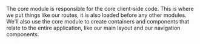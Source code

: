 The core module is responsible for the core client-side code. This is where we
put things like our routes, it is also loaded before any other modules. We'll
also use the core module to create containers and components that relate to the
entire application, like our main layout and our navigation components.
